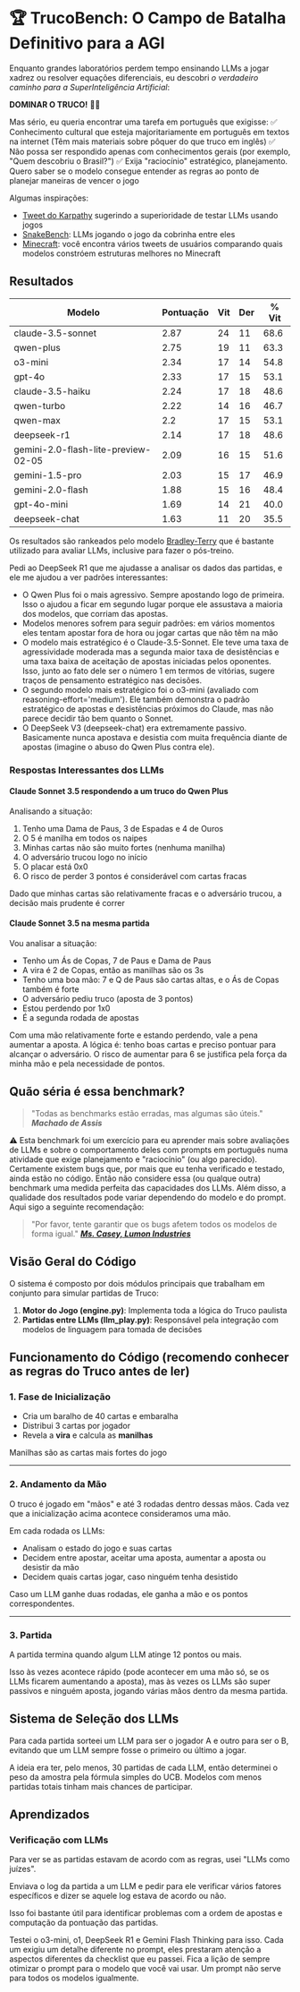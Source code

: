 # 🏆 TrucoBench: O Campo de Batalha Definitivo para a AGI

Enquanto grandes laboratórios perdem tempo ensinando LLMs a jogar xadrez ou resolver equações diferenciais, eu descobri *o verdadeiro caminho para a SuperInteligência Artificial*:  

**DOMINAR O TRUCO!** 🤯🎉

Mas sério, eu queria encontrar uma tarefa em português que exigisse:
✅ Conhecimento cultural que esteja majoritariamente em português em textos na internet (Têm mais materiais sobre pôquer do que truco em inglês)
✅ Não possa ser respondido apenas com conhecimentos gerais (por exemplo, "Quem descobriu o Brasil?")
✅ Exija "raciocínio" estratégico, planejamento. Quero saber se o modelo consegue entender as regras ao ponto de planejar maneiras de vencer o jogo

Algumas inspirações:
- [Tweet do Karpathy](https://x.com/karpathy/status/1885740680804504010) sugerindo a superioridade de testar LLMs usando jogos
- [SnakeBench](https://snakebench.com/): LLMs jogando o jogo da cobrinha entre eles
- [Minecraft](https://x.com/hamptonism/status/1849537031568781424): você encontra vários tweets de usuários comparando quais modelos constróem estruturas melhores no Minecraft

## Resultados

| Modelo                              | Pontuação | Vit | Der | % Vit |
|-------------------------------------|-----------|------|--------|----------|
| claude-3.5-sonnet                   | 2.87      | 24   | 11     | 68.6     |
| qwen-plus                           | 2.75      | 19   | 11     | 63.3     |
| o3-mini                             | 2.34      | 17   | 14     | 54.8     |
| gpt-4o                              | 2.33      | 17   | 15     | 53.1     |
| claude-3.5-haiku                    | 2.24      | 17   | 18     | 48.6     |
| qwen-turbo                          | 2.22      | 14   | 16     | 46.7     |
| qwen-max                            | 2.2       | 17   | 15     | 53.1     |
| deepseek-r1                         | 2.14      | 17   | 18     | 48.6     |
| gemini-2.0-flash-lite-preview-02-05 | 2.09      | 16   | 15     | 51.6     |
| gemini-1.5-pro                      | 2.03      | 15   | 17     | 46.9     |
| gemini-2.0-flash                    | 1.88      | 15   | 16     | 48.4     |
| gpt-4o-mini                         | 1.69      | 14   | 21     | 40.0     |
| deepseek-chat                       | 1.63      | 11   | 20     | 35.5     |

Os resultados são rankeados pelo modelo [Bradley-Terry](https://en.wikipedia.org/wiki/Bradley%E2%80%93Terry_model) que é bastante utilizado para avaliar LLMs, inclusive para fazer o pós-treino.

Pedi ao DeepSeek R1 que me ajudasse a analisar os dados das partidas, e ele me ajudou a ver padrões interessantes:
- O Qwen Plus foi o mais agressivo. Sempre apostando logo de primeira. Isso o ajudou a ficar em segundo lugar porque ele assustava a maioria dos modelos, que corriam das apostas.
- Modelos menores sofrem para seguir padrões: em vários momentos eles tentam apostar fora de hora ou jogar cartas que não têm na mão
- O modelo mais estratégico é o Claude-3.5-Sonnet. Ele teve uma taxa de agressividade moderada mas a segunda maior taxa de desistências e uma taxa baixa de aceitação de apostas iniciadas pelos oponentes. Isso, junto ao fato dele ser o número 1 em termos de vitórias, sugere traços de pensamento estratégico nas decisões.
- O segundo modelo mais estratégico foi o o3-mini (avaliado com reasoning-effort='medium'). Ele também demonstra o padrão estratégico de apostas e desistências próximos do Claude, mas não parece decidir tão bem quanto o Sonnet.
- O DeepSeek V3 (deepseek-chat) era extremamente passivo. Basicamente nunca apostava e desistia com muita frequência diante de apostas (imagine o abuso do Qwen Plus contra ele).

### Respostas Interessantes dos LLMs

#### Claude Sonnet 3.5 respondendo a um truco do Qwen Plus

Analisando a situação:

1. Tenho uma Dama de Paus, 3 de Espadas e 4 de Ouros
2. O 5 é manilha em todos os naipes
3. Minhas cartas não são muito fortes (nenhuma manilha)
4. O adversário trucou logo no início
5. O placar está 0x0
6. O risco de perder 3 pontos é considerável com cartas fracas

Dado que minhas cartas são relativamente fracas e o adversário trucou, a decisão mais prudente é correr

#### Claude Sonnet 3.5 na mesma partida

Vou analisar a situação:
- Tenho um Ás de Copas, 7 de Paus e Dama de Paus
- A vira é 2 de Copas, então as manilhas são os 3s
- Tenho uma boa mão: 7 e Q de Paus são cartas altas, e o Ás de Copas também é forte
- O adversário pediu truco (aposta de 3 pontos)
- Estou perdendo por 1x0
- É a segunda rodada de apostas

Com uma mão relativamente forte e estando perdendo, vale a pena aumentar a aposta. A lógica é: tenho boas cartas e preciso pontuar para alcançar o adversário. O risco de aumentar para 6 se justifica pela força da minha mão e pela necessidade de pontos.

## Quão séria é essa benchmark?

> "Todas as benchmarks estão erradas, mas algumas são úteis."
> ***Machado de Assis***

⚠️ Esta benchmark foi um exercício para eu aprender mais sobre avaliações de LLMs e sobre o comportamento deles com prompts em português numa atividade que exige planejamento e "raciocínio" (ou algo parecido). Certamente existem bugs que, por mais que eu tenha verificado e testado, ainda estão no código. Então não considere essa (ou qualque outra) benchmark uma medida perfeita das capacidades dos LLMs. Além disso, a qualidade dos resultados pode variar dependendo do modelo e do prompt. Aqui sigo a seguinte recomendação:

> "Por favor, tente garantir que os bugs afetem todos os modelos de forma igual."
> ***[Ms. Casey, Lumon Industries](https://severance.wiki/half_loop_transcript)***

## Visão Geral do Código

O sistema é composto por dois módulos principais que trabalham em conjunto para simular partidas de Truco:

1. **Motor do Jogo (engine.py)**: Implementa toda a lógica do Truco paulista
2. **Partidas entre LLMs (llm_play.py)**: Responsável pela integração com modelos de linguagem para tomada de decisões

## Funcionamento do Código (recomendo conhecer as regras do Truco antes de ler)

### 1. **Fase de Inicialização**

- Cria um baralho de 40 cartas e embaralha
- Distribui 3 cartas por jogador
- Revela a **vira** e calcula as **manilhas**

Manilhas são as cartas mais fortes do jogo

---

### 2. **Andamento da Mão**

O truco é jogado em "mãos" e até 3 rodadas dentro dessas mãos. Cada vez que a inicialização acima acontece consideramos uma mão.

Em cada rodada os LLMs: 
   - Analisam o estado do jogo e suas cartas   
   - Decidem entre apostar, aceitar uma aposta, aumentar a aposta ou desistir da mão
   - Decidem quais cartas jogar, caso ninguém tenha desistido

Caso um LLM ganhe duas rodadas, ele ganha a mão e os pontos correspondentes.

---

### 3. **Partida**

A partida termina quando algum LLM atinge 12 pontos ou mais.

Isso às vezes acontece rápido (pode acontecer em uma mão só, se os LLMs ficarem aumentando a aposta), mas às vezes os LLMs são super passivos e ninguém aposta, jogando várias mãos dentro da mesma partida.

## Sistema de Seleção dos LLMs

Para cada partida sorteei um LLM para ser o jogador A e outro para ser o B, evitando que um LLM sempre fosse o primeiro ou último a jogar.

A ideia era ter, pelo menos, 30 partidas de cada LLM, então determinei o peso da amostra pela fórmula simples do UCB. Modelos com menos partidas totais tinham mais chances de participar.

## Aprendizados

### Verificação com LLMs

Para ver se as partidas estavam de acordo com as regras, usei "LLMs como juízes". 

Enviava o log da partida a um LLM e pedir para ele verificar vários fatores específicos e dizer se aquele log estava de acordo ou não.

Isso foi bastante útil para identificar problemas com a ordem de apostas e computação da pontuação das partidas.

Testei o o3-mini, o1, DeepSeek R1 e Gemini Flash Thinking para isso. Cada um exigiu um detalhe diferente no prompt, eles prestaram atenção a aspectos diferentes da checklist que eu passei. Fica a lição de sempre otimizar o prompt para o modelo que você vai usar. Um prompt não serve para todos os modelos igualmente.